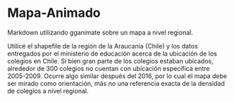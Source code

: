 # Mapa-Animado
Markdown utilizando gganimate sobre un mapa a nivel regional.

Utilicé el shapefile de la región de la Araucanía (Chile) y los datos entregados 
por el ministerio de educación acerca de la ubicación de los colegios en Chile.
Si bien gran parte de los colegios estaban ubicados, alrededor de 300 colegios no
cuentan con ubicación específica entre 2005-2009. Ocurre algo similar después del 
2016, por lo cual el mapa debe ser mirado como orientación, más no una referencia 
exacta de la densidad de colegios a nivel regional.
